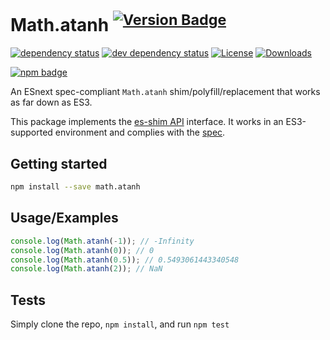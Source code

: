 # Math.atanh <sup>[![Version Badge][npm-version-svg]][package-url]</sup>

[![dependency status][deps-svg]][deps-url]
[![dev dependency status][dev-deps-svg]][dev-deps-url]
[![License][license-image]][license-url]
[![Downloads][downloads-image]][downloads-url]

[![npm badge][npm-badge-png]][package-url]

An ESnext spec-compliant `Math.atanh` shim/polyfill/replacement that works as far down as ES3.

This package implements the [es-shim API](https://github.com/es-shims/api) interface. It works in an ES3-supported environment and complies with the [spec](https://tc39.es/ecma262/#sec-map-objects).

## Getting started

```sh
npm install --save math.atanh
```

## Usage/Examples

```js
console.log(Math.atanh(-1)); // -Infinity
console.log(Math.atanh(0)); // 0
console.log(Math.atanh(0.5)); // 0.5493061443340548
console.log(Math.atanh(2)); // NaN
```

## Tests
Simply clone the repo, `npm install`, and run `npm test`

[package-url]: https://npmjs.org/package/es-shims/math.atanh
[npm-version-svg]: https://versionbadg.es/es-shims/math.atanh.svg
[deps-svg]: https://david-dm.org/es-shims/math.atanh.svg
[deps-url]: https://david-dm.org/es-shims/math.atanh
[dev-deps-svg]: https://david-dm.org/es-shims/math.atanh/dev-status.svg
[dev-deps-url]: https://david-dm.org/es-shims/math.atanh#info=devDependencies
[npm-badge-png]: https://nodei.co/npm/es-shims/math.atanh.png?downloads=true&stars=true
[license-image]: https://img.shields.io/npm/l/es-shims/math.atanh.svg
[license-url]: LICENSE
[downloads-image]: https://img.shields.io/npm/dm/es-shims/math.atanh.svg
[downloads-url]: https://npm-stat.com/charts.html?package=es-shims/math.atanh
